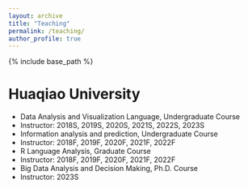 ```yaml
---
layout: archive
title: "Teaching"
permalink: /teaching/
author_profile: true
---
```


{% include base_path %}

Huaqiao University
======
* Data Analysis and Visualization Language, Undergraduate Course
*   Instructor: 2018S, 2019S, 2020S, 2021S, 2022S, 2023S
* Information analysis and prediction, Undergraduate Course
*   Instructor: 2018F, 2019F, 2020F, 2021F, 2022F
* R Language Analysis, Graduate Course
*   Instructor: 2018F, 2019F, 2020F, 2021F, 2022F
* Big Data Analysis and Decision Making, Ph.D. Course
*   Instructor: 2023S



